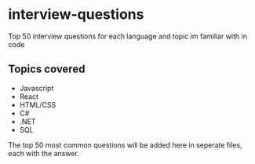 # interview-questions
Top 50 interview questions for each language and topic im familiar with in code


## Topics covered

- Javascript
- React
- HTML/CSS
- C#
- .NET
- SQL


The top 50 most common questions will be added here in seperate files, each with the answer. 
